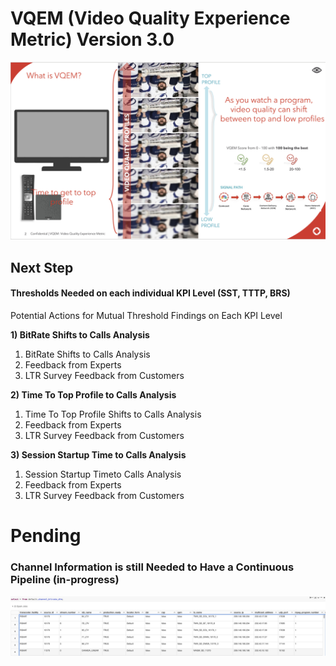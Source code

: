 <h1> VQEM (Video Quality Experience Metric) Version 3.0  </h1>

![Alt text](logo.png?raw=true "Original") 

<h2> Next Step </h2>

<h4> Thresholds Needed on each individual KPI Level (SST, TTTP, BRS) </h4>

Potential Actions for Mutual Threshold Findings on Each KPI Level

<b>1) BitRate Shifts to Calls Analysis</b>

1) BitRate Shifts to Calls Analysis
2) Feedback from Experts 
3) LTR Survey Feedback from Customers

<b>2) Time To Top Profile to Calls Analysis</b>

1) Time To Top Profile Shifts to Calls Analysis
2) Feedback from Experts 
3) LTR Survey Feedback from Customers


<b>3) Session Startup Time to Calls Analysis</b>

1) Session Startup Timeto Calls Analysis
2) Feedback from Experts 
3) LTR Survey Feedback from Customers

<h1> Pending </h1>


<h3> Channel Information is still Needed to Have a Continuous Pipeline (in-progress) </h3>


![Alt text](channel_dim.png?raw=true "Original") 

